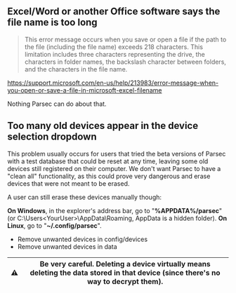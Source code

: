 ## Excel/Word or another Office software says the file name is too long

> This error message occurs when you save or open a file if the path to the file (including the file name) exceeds 218 characters. This limitation includes three characters representing the drive, the characters in folder names, the backslash character between folders, and the characters in the file name.

https://support.microsoft.com/en-us/help/213983/error-message-when-you-open-or-save-a-file-in-microsoft-excel-filename

Nothing Parsec can do about that.

## Too many old devices appear in the device selection dropdown

This problem usually occurs for users that tried the beta versions of Parsec with a test database that could be reset at any time, leaving some old devices still registered on their computer. We don't want Parsec to have a "clean all" functionality, as this could prove very dangerous and erase devices that were not meant to be erased.

A user can still erase these devices manually though:

**On Windows**, in the explorer's address bar, go to "**%APPDATA%/parsec**" (or C:\Users\<YourUser>\AppData\Roaming, AppData is a hidden folder).
**On Linux**, go to "**~/.config/parsec**".

- Remove unwanted devices in config/devices
- Remove unwanted devices in data

:warning: | Be very careful. Deleting a device virtually means deleting the data stored in that device (since there's no way to decrypt them).
------------ | -------------
